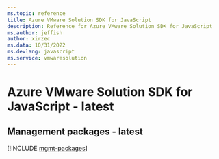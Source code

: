```yaml
---
ms.topic: reference
title: Azure VMware Solution SDK for JavaScript
description: Reference for Azure VMware Solution SDK for JavaScript
ms.author: jeffish
author: xirzec
ms.data: 10/31/2022
ms.devlang: javascript
ms.service: vmwaresolution
---
```

# Azure VMware Solution SDK for JavaScript - latest

## Management packages - latest
[!INCLUDE [mgmt-packages](vmware-solution-mgmt-index.md)]